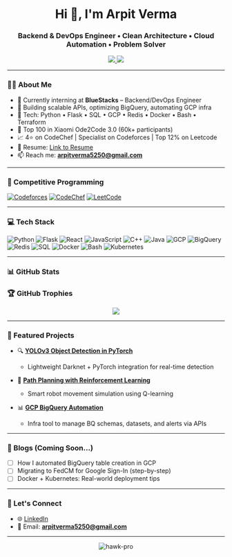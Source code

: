 <h1 align="center">Hi 👋, I'm Arpit Verma</h1>
<h3 align="center">Backend & DevOps Engineer • Clean Architecture • Cloud Automation • Problem Solver</h3>

<p align="center">
  <a href="https://www.linkedin.com/in/hawk-pro/" target="_blank">
    <img src="https://img.shields.io/badge/-LinkedIn-0077B5?style=flat-square&logo=linkedin&logoColor=white"/>
  </a>
  <a href="mailto:arpitverma5250@gmail.com">
    <img src="https://img.shields.io/badge/-Email-D14836?style=flat-square&logo=gmail&logoColor=white"/>
  </a>
</p>

---

### 🧑‍💻 About Me

- 🔭 Currently interning at **BlueStacks** – Backend/DevOps Engineer
- 🧱 Building scalable APIs, optimizing BigQuery, automating GCP infra
- 🧰 Tech: Python • Flask • SQL • GCP • Redis • Docker • Bash • Terraform
- 🎯 Top 100 in Xiaomi Ode2Code 3.0 (60k+ participants)
- 📈 4⭐️ on CodeChef | Specialist on Codeforces | Top 12% on Leetcode
- 📝 Resume: [Link to Resume](https://drive.google.com/file/d/1t-vvkoW4d0xSvH9FbBSY5KeGyvL8fokl/view?usp=sharing)
- 📫 Reach me: **arpitverma5250@gmail.com**

---

### 🧠 Competitive Programming

[![Codeforces](https://raw.githubusercontent.com/abhayrustgi/abhayrustgi/main/assets/badges/codeforces.svg)](https://codeforces.com/profile/hawk-pro)
[![CodeChef](https://cp-logo.vercel.app/codechef/hawk-pro?logo=true)](https://www.codechef.com/users/hawk-pro)
[![LeetCode](https://img.shields.io/badge/LeetCode-hawk--pro-orange?style=flat-square&logo=LeetCode&logoColor=white)](https://leetcode.com/hawk-pro)

---

### 💻 Tech Stack

![Python](https://img.shields.io/badge/Python-3670A0?style=for-the-badge&logo=python&logoColor=ffdd54)
![Flask](https://img.shields.io/badge/Flask-black?style=for-the-badge&logo=flask&logoColor=white)
![React](https://img.shields.io/badge/React-20232A?style=for-the-badge&logo=react&logoColor=61DAFB)
![JavaScript](https://img.shields.io/badge/JavaScript-F7DF1E?style=for-the-badge&logo=javascript&logoColor=black)
![C++](https://img.shields.io/badge/C++-00599C?style=for-the-badge&logo=c%2B%2B&logoColor=white)
![Java](https://img.shields.io/badge/Java-ED8B00?style=for-the-badge&logo=java&logoColor=white)
![GCP](https://img.shields.io/badge/Google_Cloud-4285F4?style=for-the-badge&logo=googlecloud&logoColor=white)
![BigQuery](https://img.shields.io/badge/BigQuery-1a73e8?style=for-the-badge&logo=googlebigquery&logoColor=white)
![Redis](https://img.shields.io/badge/Redis-DC382D?style=for-the-badge&logo=redis&logoColor=white)
![SQL](https://img.shields.io/badge/SQL-025E8C?style=for-the-badge&logo=postgresql&logoColor=white)
![Docker](https://img.shields.io/badge/Docker-2496ED?style=for-the-badge&logo=docker&logoColor=white)
![Bash](https://img.shields.io/badge/Bash-121011?style=for-the-badge&logo=gnubash&logoColor=white)
![Kubernetes](https://img.shields.io/badge/Kubernetes-326ce5?style=for-the-badge&logo=kubernetes&logoColor=white)

---

### 📊 GitHub Stats

### 🏆 GitHub Trophies

<p align="center">
  <img src="https://github-profile-trophy.vercel.app/?username=hawk-pro&theme=onedark&row=1&column=7"/>
</p>

---

### 📂 Featured Projects

- 🔍 [**YOLOv3 Object Detection in PyTorch**](https://github.com/hawk-pro/Yolo_V3_Implementation_Using_Pytorch)
  - Lightweight Darknet + PyTorch integration for real-time detection

- 🚀 [**Path Planning with Reinforcement Learning**](https://github.com/hawk-pro/path-planning-rl)
  - Smart robot movement simulation using Q-learning

- 📊 [**GCP BigQuery Automation**](https://github.com/hawk-pro/gcp-bq-automation)
  - Infra tool to manage BQ schemas, datasets, and alerts via APIs

---

### 📝 Blogs (Coming Soon...)

- [ ] How I automated BigQuery table creation in GCP
- [ ] Migrating to FedCM for Google Sign-In (step-by-step)
- [ ] Docker + Kubernetes: Real-world deployment tips

---

### 🔗 Let's Connect

- 🌐 [LinkedIn](https://www.linkedin.com/in/averma2003/)
- 📧 Email: **arpitverma5250@gmail.com**

---

<p align="center">
  <img src="https://komarev.com/ghpvc/?username=hawk-pro&label=Profile%20views&color=0e75b6&style=flat" alt="hawk-pro" />
</p>

